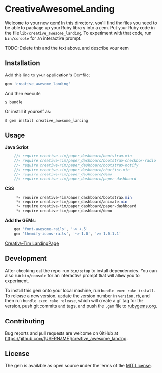 # CreativeAwesomeLanding

Welcome to your new gem! In this directory, you'll find the files you need to be able to package up your Ruby library into a gem. Put your Ruby code in the file `lib/creative_awesome_landing`. To experiment with that code, run `bin/console` for an interactive prompt.

TODO: Delete this and the text above, and describe your gem

## Installation

Add this line to your application's Gemfile:

```ruby
gem 'creative_awesome_landing'
```

And then execute:

    $ bundle

Or install it yourself as:

    $ gem install creative_awesome_landing

## Usage

__Java Script__

```javascript
    //= require creative-tim/paper_dashboard/bootstrap.min
    //= require creative-tim/paper_dashboard/bootstrap-checkbox-radio
    //= require creative-tim/paper_dashboard/bootstrap-notify
    //= require creative-tim/paper_dashboard/chartist.min
    //= require creative-tim/paper_dashboard/demo
    //= require creative-tim/paper_dashboard/paper-dashboard
```

__CSS__

```css
     *= require creative-tim/paper_dashboard/bootstrap.min
     *= require creative-tim/paper_dashboard/animate.min
     *= require creative-tim/paper_dashboard/paper-dashboard
     *= require creative-tim/paper_dashboard/demo
```

__Add the GEMs__:

```ruby
    gem 'font-awesome-rails', '~> 4.5'
    gem 'themify-icons-rails', '~> 1.0', '>= 1.0.1.1'
```

[Creative-Tim LandingPage](http://demos.creative-tim.com/landing-page)

## Development

After checking out the repo, run `bin/setup` to install dependencies. You can also run `bin/console` for an interactive prompt that will allow you to experiment.

To install this gem onto your local machine, run `bundle exec rake install`. To release a new version, update the version number in `version.rb`, and then run `bundle exec rake release`, which will create a git tag for the version, push git commits and tags, and push the `.gem` file to [rubygems.org](https://rubygems.org).

## Contributing

Bug reports and pull requests are welcome on GitHub at https://github.com/[USERNAME]/creative_awesome_landing.


## License

The gem is available as open source under the terms of the [MIT License](http://opensource.org/licenses/MIT).

